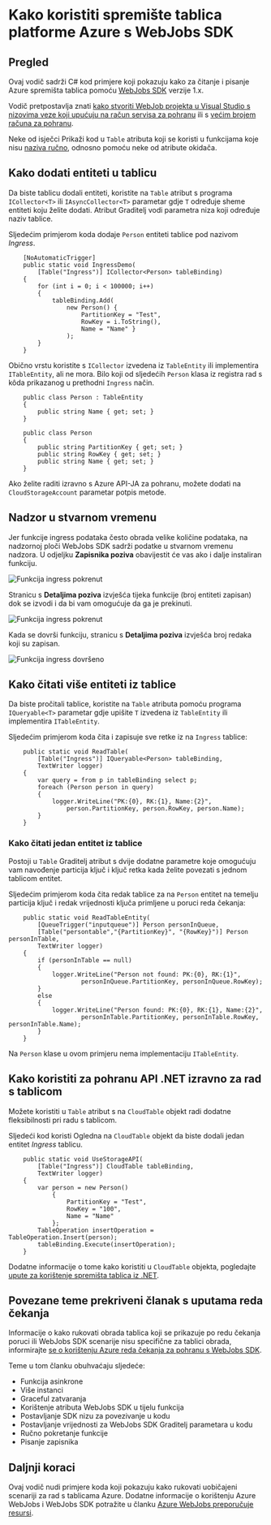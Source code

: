 <properties 
    pageTitle="Kako koristiti spremište tablica platforme Azure s WebJobs SDK" 
    description="Saznajte kako koristiti spremište tablica platforme Azure s WebJobs SDK. Stvaranje tablice, dodate entiteti tablice i pročitajte postojeće tablice." 
    services="app-service\web, storage" 
    documentationCenter=".net" 
    authors="tdykstra" 
    manager="wpickett" 
    editor="jimbe"/>

<tags 
    ms.service="app-service-web" 
    ms.workload="web" 
    ms.tgt_pltfrm="na" 
    ms.devlang="dotnet" 
    ms.topic="article" 
    ms.date="06/01/2016" 
    ms.author="tdykstra"/>

# <a name="how-to-use-azure-table-storage-with-the-webjobs-sdk"></a>Kako koristiti spremište tablica platforme Azure s WebJobs SDK

## <a name="overview"></a>Pregled

Ovaj vodič sadrži C# kod primjere koji pokazuju kako za čitanje i pisanje Azure spremišta tablica pomoću [WebJobs SDK](websites-dotnet-webjobs-sdk.md) verzije 1.x.

Vodič pretpostavlja znati [kako stvoriti WebJob projekta u Visual Studio s nizovima veze koji upućuju na račun servisa za pohranu](websites-dotnet-webjobs-sdk-get-started.md) ili s [većim brojem računa za pohranu](https://github.com/Azure/azure-webjobs-sdk/blob/master/test/Microsoft.Azure.WebJobs.Host.EndToEndTests/MultipleStorageAccountsEndToEndTests.cs).
        
Neke od isječci Prikaži kod u `Table` atributa koji se koristi u funkcijama koje nisu [naziva ručno](websites-dotnet-webjobs-sdk-storage-queues-how-to.md#manual), odnosno pomoću neke od atribute okidača. 

## <a id="ingress"></a>Kako dodati entiteti u tablicu

Da biste tablicu dodali entiteti, koristite na `Table` atribut s programa `ICollector<T>` ili `IAsyncCollector<T>` parametar gdje `T` određuje sheme entiteti koju želite dodati. Atribut Graditelj vodi parametra niza koji određuje naziv tablice. 

Sljedećim primjerom koda dodaje `Person` entiteti tablice pod nazivom *Ingress*.

        [NoAutomaticTrigger]
        public static void IngressDemo(
            [Table("Ingress")] ICollector<Person> tableBinding)
        {
            for (int i = 0; i < 100000; i++)
            {
                tableBinding.Add(
                    new Person() { 
                        PartitionKey = "Test", 
                        RowKey = i.ToString(), 
                        Name = "Name" }
                    );
            }
        }

Obično vrstu koristite s `ICollector` izvedena iz `TableEntity` ili implementira `ITableEntity`, ali ne mora. Bilo koji od sljedećih `Person` klasa iz registra rad s kôda prikazanog u prethodni `Ingress` način.

        public class Person : TableEntity
        {
            public string Name { get; set; }
        }

        public class Person
        {
            public string PartitionKey { get; set; }
            public string RowKey { get; set; }
            public string Name { get; set; }
        }

Ako želite raditi izravno s Azure API-JA za pohranu, možete dodati na `CloudStorageAccount` parametar potpis metode.

## <a id="monitor"></a>Nadzor u stvarnom vremenu

Jer funkcije ingress podataka često obrada velike količine podataka, na nadzornoj ploči WebJobs SDK sadrži podatke u stvarnom vremenu nadzora. U odjeljku **Zapisnika poziva** obavijestit će vas ako i dalje instaliran funkciju.

![Funkcija ingress pokrenut](./media/websites-dotnet-webjobs-sdk-storage-tables-how-to/ingressrunning.png)

Stranicu s **Detaljima poziva** izvješća tijeka funkcije (broj entiteti zapisan) dok se izvodi i da bi vam omogućuje da ga je prekinuti. 

![Funkcija ingress pokrenut](./media/websites-dotnet-webjobs-sdk-storage-tables-how-to/ingressprogress.png)

Kada se dovrši funkciju, stranicu s **Detaljima poziva** izvješća broj redaka koji su zapisan.

![Funkcija ingress dovršeno](./media/websites-dotnet-webjobs-sdk-storage-tables-how-to/ingresssuccess.png)

## <a id="multiple"></a>Kako čitati više entiteti iz tablice

Da biste pročitali tablice, koristite na `Table` atributa pomoću programa `IQueryable<T>` parametar gdje upišite `T` izvedena iz `TableEntity` ili implementira `ITableEntity`.

Sljedećim primjerom koda čita i zapisuje sve retke iz na `Ingress` tablice:
 
        public static void ReadTable(
            [Table("Ingress")] IQueryable<Person> tableBinding,
            TextWriter logger)
        {
            var query = from p in tableBinding select p;
            foreach (Person person in query)
            {
                logger.WriteLine("PK:{0}, RK:{1}, Name:{2}", 
                    person.PartitionKey, person.RowKey, person.Name);
            }
        }

### <a id="readone"></a>Kako čitati jedan entitet iz tablice

Postoji u `Table` Graditelj atribut s dvije dodatne parametre koje omogućuju vam navođenje particija ključ i ključ retka kada želite povezati s jednom tablicom entitet.

Sljedećim primjerom koda čita redak tablice za na `Person` entitet na temelju particija ključ i redak vrijednosti ključa primljene u poruci reda čekanja:  

        public static void ReadTableEntity(
            [QueueTrigger("inputqueue")] Person personInQueue,
            [Table("persontable","{PartitionKey}", "{RowKey}")] Person personInTable,
            TextWriter logger)
        {
            if (personInTable == null)
            {
                logger.WriteLine("Person not found: PK:{0}, RK:{1}",
                        personInQueue.PartitionKey, personInQueue.RowKey);
            }
            else
            {
                logger.WriteLine("Person found: PK:{0}, RK:{1}, Name:{2}",
                        personInTable.PartitionKey, personInTable.RowKey, personInTable.Name);
            }
        }


Na `Person` klase u ovom primjeru nema implementaciju `ITableEntity`.

## <a id="storageapi"></a>Kako koristiti za pohranu API .NET izravno za rad s tablicom

Možete koristiti u `Table` atribut s na `CloudTable` objekt radi dodatne fleksibilnosti pri radu s tablicom.

Sljedeći kod koristi Ogledna na `CloudTable` objekt da biste dodali jedan entitet *Ingress* tablicu. 
 
        public static void UseStorageAPI(
            [Table("Ingress")] CloudTable tableBinding,
            TextWriter logger)
        {
            var person = new Person()
                {
                    PartitionKey = "Test",
                    RowKey = "100",
                    Name = "Name"
                };
            TableOperation insertOperation = TableOperation.Insert(person);
            tableBinding.Execute(insertOperation);
        }

Dodatne informacije o tome kako koristiti u `CloudTable` objekta, pogledajte [upute za korištenje spremišta tablica iz .NET](../storage/storage-dotnet-how-to-use-tables.md). 

## <a id="queues"></a>Povezane teme prekriveni članak s uputama reda čekanja

Informacije o kako rukovati obrada tablica koji se prikazuje po redu čekanja poruci ili WebJobs SDK scenarije nisu specifične za tablici obrada, informirajte [se o korištenju Azure reda čekanja za pohranu s WebJobs SDK](websites-dotnet-webjobs-sdk-storage-queues-how-to.md). 

Teme u tom članku obuhvaćaju sljedeće:

* Funkcija asinkrone
* Više instanci
* Graceful zatvaranja
* Korištenje atributa WebJobs SDK u tijelu funkcija
* Postavljanje SDK nizu za povezivanje u kodu
* Postavljanje vrijednosti za WebJobs SDK Graditelj parametara u kodu
* Ručno pokretanje funkcije
* Pisanje zapisnika

## <a id="nextsteps"></a>Daljnji koraci

Ovaj vodič nudi primjere koda koji pokazuju kako rukovati uobičajeni scenariji za rad s tablicama Azure. Dodatne informacije o korištenju Azure WebJobs i WebJobs SDK potražite u članku [Azure WebJobs preporučuje resursi](http://go.microsoft.com/fwlink/?linkid=390226).
 
